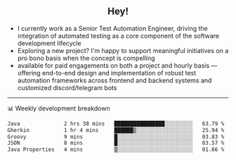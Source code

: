 <h2 align="center">Hey!</h2>

- I currently work as a Senior Test Automation Engineer, driving the integration of automated testing as a core component of the software development lifecycle
- Exploring a new project? I'm happy to support meaningful initiatives on a pro bono basis when the concept is compelling
-  available for paid engagements on both a project and hourly basis — offering end-to-end design and implementation of robust test automation frameworks across frontend and backend systems and customized discord/telegram bots
  
  -------
  
📊 Weekly development breakdown

<!--START_SECTION:waka-->

```txt
Java              2 hrs 38 mins   ████████████████░░░░░░░░░   63.79 %
Gherkin           1 hr 4 mins     ██████▒░░░░░░░░░░░░░░░░░░   25.94 %
Groovy            9 mins          █░░░░░░░░░░░░░░░░░░░░░░░░   03.83 %
JSON              8 mins          █░░░░░░░░░░░░░░░░░░░░░░░░   03.57 %
Java Properties   4 mins          ▒░░░░░░░░░░░░░░░░░░░░░░░░   01.66 %
```

<!--END_SECTION:waka-->
